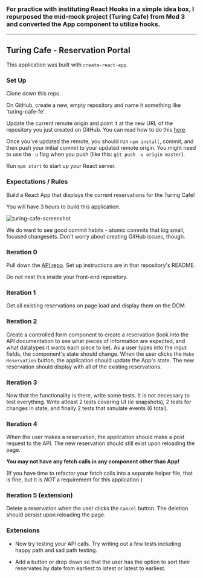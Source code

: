 ### For practice with instituting React Hooks in a simple idea box, I repurposed the mid-mock project (Turing Cafe) from Mod 3 and converted the App component to utilize hooks.

---




## Turing Cafe - Reservation Portal

This application was built with `create-react-app`.

### Set Up

Clone down this repo.

On GitHub, create a new, empty repository and name it something like 'turing-cafe-fe'.

Update the current remote origin and point it at the new URL of the repository you just created on GitHub. You can read how to do this [here](https://help.github.com/en/articles/changing-a-remotes-url).

Once you've updated the remote, you should run `npm install`, commit, and then push your initial commit to your updated remote origin. You might need to use the `-u` flag when you push (like this: `git push -u origin master`).

Run `npm start` to start up your React server.

### Expectations / Rules

Build a React App that displays the current reservations for the Turing Cafe!

You will have 3 hours to build this application.

![turing-cafe-screenshot](https://user-images.githubusercontent.com/20754511/57332366-dbd59d00-70d7-11e9-9de6-967d7aca98a4.png)

We do want to see good commit habits - atomic commits that log small, focused changesets. Don't worry about creating GitHub issues, though.

### Iteration 0

Pull down the [API repo](https://github.com/turingschool-examples/turing-cafe-api). Set up instructions are in that repository's README.

Do *not* nest this inside your front-end repository.

### Iteration 1

Get all existing reservations on page load and display them on the DOM.

### Iteration 2

Create a controlled form component to create a reservation (look into the API documentation to see what pieces of information are expected, and what datatypes it wants each piece to be). As a user types into the input fields, the component's state should change.  When the user clicks the `Make Reservation` button, the application should update the App's state.  The new reservation should display with all of the existing reservations. 

### Iteration 3

Now that the functionality is there, write some tests.  It is not necessary to test everything.  Write atleast 2 tests covering UI (ie snapshots), 2 tests for changes in state, and finally 2 tests that simulate events (6 total).

### Iteration 4

When the user makes a reservation, the application should make a post request to the API.  The new reservation should still exist upon reloading the page.

**You may not have any fetch calls in any component other than App!**

(If you have time to refactor your fetch calls into a separate helper file, that is fine, but it is *NOT* a requirement for this application.)

### Iteration 5 (extension)

Delete a reservation when the user clicks the `Cancel` button.  The deletion should persist upon reloading the page.

### Extensions

* Now try testing your API calls.  Try writing out a few tests including happy path and sad path testing.

* Add a button or drop down so that the user has the option to sort their reservates by date from earliest to latest or latest to earliest.
